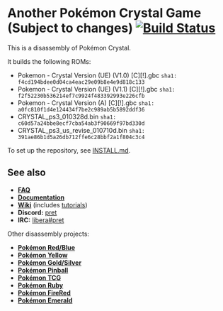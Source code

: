 # Another Pokémon Crystal Game (Subject to changes) [![Build Status][ci-badge]][ci]

This is a disassembly of Pokémon Crystal.

It builds the following ROMs:

- Pokemon - Crystal Version (UE) (V1.0) [C][!].gbc `sha1: f4cd194bdee0d04ca4eac29e09b8e4e9d818c133`
- Pokemon - Crystal Version (UE) (V1.1) [C][!].gbc `sha1: f2f52230b536214ef7c9924f483392993e226cfb`
- Pokemon - Crystal Version (A) [C][!].gbc `sha1: a0fc810f1d4e124434f7be2c989ab5b5892ddf36`
- CRYSTAL_ps3_010328d.bin `sha1: c60d57a24bbe8ecf7cba54ab3f90669f97bd330d`
- CRYSTAL_ps3_us_revise_010710d.bin `sha1: 391ae86b1d5a26db712ffe6c28bbf2a1f804c3c4`

To set up the repository, see [INSTALL.md](INSTALL.md).


## See also

- [**FAQ**](FAQ.md)
- [**Documentation**][docs]
- [**Wiki**][wiki] (includes [tutorials][tutorials])
- **Discord:** [pret][discord]
- **IRC:** [libera#pret][irc]

Other disassembly projects:

- [**Pokémon Red/Blue**][pokered]
- [**Pokémon Yellow**][pokeyellow]
- [**Pokémon Gold/Silver**][pokegold]
- [**Pokémon Pinball**][pokepinball]
- [**Pokémon TCG**][poketcg]
- [**Pokémon Ruby**][pokeruby]
- [**Pokémon FireRed**][pokefirered]
- [**Pokémon Emerald**][pokeemerald]

[pokered]: https://github.com/pret/pokered
[pokeyellow]: https://github.com/pret/pokeyellow
[pokegold]: https://github.com/pret/pokegold
[pokepinball]: https://github.com/pret/pokepinball
[poketcg]: https://github.com/pret/poketcg
[pokeruby]: https://github.com/pret/pokeruby
[pokefirered]: https://github.com/pret/pokefirered
[pokeemerald]: https://github.com/pret/pokeemerald
[docs]: https://pret.github.io/pokecrystal/
[wiki]: https://github.com/pret/pokecrystal/wiki
[tutorials]: https://github.com/pret/pokecrystal/wiki/Tutorials
[discord]: https://discord.gg/d5dubZ3
[irc]: https://web.libera.chat/?#pret
[ci]: https://github.com/pret/pokecrystal/actions
[ci-badge]: https://github.com/pret/pokecrystal/actions/workflows/main.yml/badge.svg
